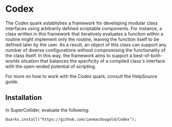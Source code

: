 # Codex 

The Codex quark establishes a framework for developing modular class interfaces using arbitrarily defined scriptable components. For instance, a class written in this framework that iteratively evaluates a function within a routine might implement only the routine, leaving the function itself to be defined later by the user. As a result, an object of this class can support any number of diverse configurations without compromising the functionality of the class itself. In this way, the framework aims to support a best-of-both-worlds situation that balances the specficity of a compiled class's interface with the open-ended potential of scripting.

For more on how to work with the Codex quark, consult the HelpSource guide.

## Installation

In SuperCollider, evaluate the following: 

`Quarks.install("https://github.com/ianmacdougald/Codex");`
